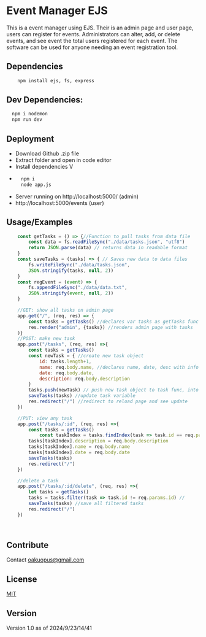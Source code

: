 
# Event Manager EJS

This is a event manager using EJS. Their is an admin page and user page, users can register for events. Administrators can alter, add, or delete events, and see event the total users registered for each event. The software can be used for anyone needing an event registration tool.







## Dependencies

```bash
    npm install ejs, fs, express
```

## Dev Dependencies:

```bash
  npm i nodemon
  npm run dev
```
## Deployment
- Download Github .zip file
- Extract folder and open in code editor
- Install dependencies V
- ```bash 
    npm i
    node app.js
- Server running on http://localhost:5000/ (admin)
- http://localhost:5000/events (user)







## Usage/Examples

```javascript
    const getTasks = () => {//Function to pull tasks from data file
        const data = fs.readFileSync("./data/tasks.json", "utf8")
        return JSON.parse(data) // returns data in readable format
    }
    const saveTasks = (tasks) => { // Saves new data to data files
        fs.writeFileSync("./data/tasks.json", 
        JSON.stringify(tasks, null, 2))
    }
    const regEvent = (event) => {
        fs.appendFileSync("./data/data.txt", 
        JSON.stringify(event, null, 2))
    }

    //GET: show all tasks on admin page
    app.get("/", (req, res) => {
        const tasks = getTasks() //declares var tasks as getTasks func
        res.render("admin", {tasks}) //renders admin page with tasks   object
    )}
    //POST: make new task
    app.post("/tasks", (req, res) =>{
        const tasks = getTasks()
        const newTask = { //create new task object 
            id: tasks.length+1,
            name: req.body.name, //declares name, date, desc with info from form
            date: req.body.date,
            description: req.body.description
        }
        tasks.push(newTask) // push new task object to task func, into tasks.json
        saveTasks(tasks) //update task variable 
        res.redirect("/") //redirect to reload page and see update
    })

    //PUT: view any task
    app.post("/tasks/:id", (req, res) =>{
        const tasks = getTasks()
            const taskIndex = tasks.findIndex(task => task.id == req.params.id) // pull task with findIndex to view specific task
        tasks[taskIndex].description = req.body.description
        tasks[taskIndex].name = req.body.name
        tasks[taskIndex].date = req.body.date
        saveTasks(tasks)
        res.redirect("/")
    })

    //delete a task
    app.post("/tasks/:id/delete", (req, res) =>{
        let tasks = getTasks()
        tasks = tasks.filter(task => task.id != req.params.id) //      filter out all tasks that do not have matching id
        saveTasks(tasks) //save all filtered tasks
        res.redirect("/")
    })

    
```

## Contribute

Contact oakuopus@gmail.com

## License

[MIT](https://choosealicense.com/licenses/mit/)

## Version
Version 1.0 as of 2024/9/23/14/41


